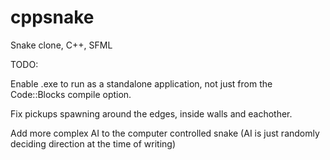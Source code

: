 # cppsnake
Snake clone, C++, SFML

TODO:

Enable .exe to run as a standalone application, not just from the Code::Blocks compile option.

Fix pickups spawning around the edges, inside walls and eachother.

Add more complex AI to the computer controlled snake (AI is just randomly deciding direction at the time of writing)